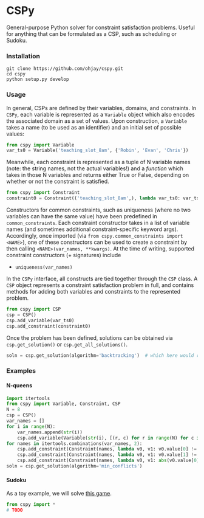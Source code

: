 # CSPy
General-purpose Python solver for constraint satisfaction problems.
Useful for anything that can be formulated as a CSP, such as scheduling or Sudoku.

### Installation
```
git clone https://github.com/ohjay/cspy.git
cd cspy
python setup.py develop
```

### Usage
In general, CSPs are defined by their variables, domains, and constraints. In `CSPy`, each variable
is represented as a `Variable` object which also encodes the associated domain as a set of values.
Upon construction, a `Variable` takes a name (to be used as an identifier) and an initial set of possible values:

```python
from cspy import Variable
var_ts0 = Variable('teaching_slot_8am', {'Robin', 'Evan', 'Chris'})
```

Meanwhile, each constraint is represented as a tuple of N variable names
(note: the string names, not the actual variables!) and a _function_ which takes in those N variables
and returns either True or False, depending on whether or not the constraint is satisfied.

```python
from cspy import Constraint
constraint0 = Constraint(('teaching_slot_8am',), lambda var_ts0: var_ts0 != 'Evan')
```

Constructors for common constraints, such as uniqueness (where no two variables can have the same value)
have been predefined in `common_constraints`. Each constraint constructor takes in a list of variable names
(and sometimes additional constraint-specific keyword args). Accordingly, once imported
(via `from cspy.common_constraints import <NAME>`), one of these constructors can be used to create a constraint
by then calling `<NAME>(var_names, **kwargs)`. At the time of writing,
supported constraint constructors (+ signatures) include

- `uniqueness(var_names)`

In the `CSPy` interface, all constructs are tied together through the `CSP` class.
A `CSP` object represents a constraint satisfaction problem in full, and contains methods
for adding both variables and constraints to the represented problem.

```python
from cspy import CSP
csp = CSP()
csp.add_variable(var_ts0)
csp.add_constraint(constraint0)
```

Once the problem has been defined, solutions can be obtained via `csp.get_solution()` or `csp.get_all_solutions()`.

```python
soln = csp.get_solution(algorithm='backtracking')  # which here would return either 'Robin' or 'Chris'
```

### Examples
#### N-queens
```python
import itertools
from cspy import Variable, Constraint, CSP
N = 8
csp = CSP()
var_names = []
for i in range(N):
    var_names.append(str(i))
    csp.add_variable(Variable(str(i), [(r, c) for r in range(N) for c in range(N)]))
for names in itertools.combinations(var_names, 2):
    csp.add_constraint(Constraint(names, lambda v0, v1: v0.value[0] != v1.value[0]))
    csp.add_constraint(Constraint(names, lambda v0, v1: v0.value[1] != v1.value[1]))
    csp.add_constraint(Constraint(names, lambda v0, v1: abs(v0.value[0] - v1.value[0]) != abs(v0.value[1] - v1.value[1])))
soln = csp.get_solution(algorithm='min_conflicts')
```

#### Sudoku
As a toy example, we will solve [this game](examples/sudoku.png).
```python
from cspy import *
# TODO
```
